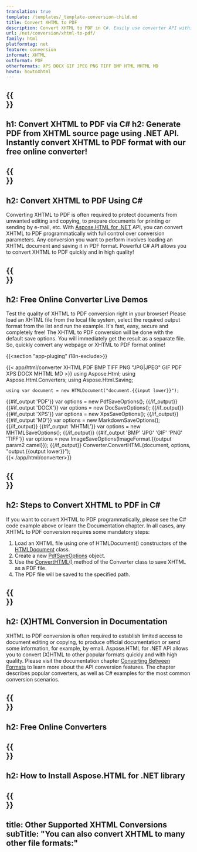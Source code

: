 ```yaml
---
translation: true
template: /templates/_template-conversion-child.md
title: Convert XHTML to PDF
description: Convert XHTML to PDF in C#. Easily use converter API within ASP.NET or any .NET application. Try online XHTML to PDF Converter for free!
url: /net/conversion/xhtml-to-pdf/
family: html
platformtag: net
feature: conversion
informat: XHTML
outformat: PDF
otherformats: XPS DOCX GIF JPEG PNG TIFF BMP HTML MHTML MD
howto: howtoXhtml
---
```


{{<section banner>}}
---
h1: Convert XHTML to PDF via C#
h2: Generate PDF from XHTML source page using .NET API. Instantly convert XHTML to PDF format with our free online converter!
---

{{<section overview>}}
---
h2: Convert XHTML to PDF Using C#
---

Converting XHTML to PDF is often required to protect documents from unwanted editing and copying, to prepare documents for printing or sending by e-mail, etc. With [Aspose.HTML for .NET](https://products.aspose.com/html/{{lang.url-fragment}}net/) API, you can convert XHTML to PDF programmatically with full control over conversion parameters. Any conversion you want to perform involves loading an XHTML document and saving it in PDF format. Powerful C# API allows you to convert XHTML to PDF quickly and in high quality!

{{<section demos>}}
---
h2: Free Online Converter Live Demos
---

Test the quality of XHTML to PDF conversion right in your browser! Please load an XHTML file from the local file system, select the required output format from the list and run the example. It's fast, easy, secure and completely free! The XHTML to PDF conversion will be done with the default save options. You will immediately get the result as a separate file. So, quickly convert any webpage or XHTML to PDF format online!

{{<section "app-pluging" i18n-exclude>}}

{{< app/html/converter XHTML PDF BMP TIFF PNG "JPG|JPEG" GIF PDF XPS DOCX MHTML MD >}}
using Aspose.Html;
using Aspose.Html.Converters;
using Aspose.Html.Saving;

    using var document = new HTMLDocument("document.{{input lower}}");
{{#if_output 'PDF'}}
    var options = new PdfSaveOptions();
{{/if_output}}
{{#if_output 'DOCX'}}
    var options = new DocSaveOptions();
{{/if_output}}
{{#if_output 'XPS'}}
    var options = new XpsSaveOptions();
{{/if_output}}
{{#if_output 'MD'}}
    var options = new MarkdownSaveOptions();
{{/if_output}}
{{#if_output 'MHTML'}}
    var options = new MHTMLSaveOptions();
{{/if_output}}
{{#if_output 'BMP' 'JPG' 'GIF' 'PNG' 'TIFF'}}
    var options = new ImageSaveOptions(ImageFormat.{{output param2 camel}});
{{/if_output}}
    Converter.ConvertHTML(document, options, "output.{{output lower}}");   
{{< /app/html/converter>}} 


{{<section steps>}}
---
h2: Steps to Convert XHTML to PDF in C#
---

If you want to convert XHTML to PDF programmatically, please see the C# code example above or learn the Documentation chapter. In all cases, any XHTML to PDF conversion requires some mandatory steps:

1.  Load an XHTML file using one of HTMLDocument() constructors of the [HTMLDocument](https://reference.aspose.com/html/net/aspose.html/htmldocument/) class.
1.  Create a new [PdfSaveOptions](https://reference.aspose.com/html/net/aspose.html.saving/pdfsaveoptions/) object. 
1.  Use the [ConvertHTML()](https://reference.aspose.com/html/net/aspose.html.converters/converter/converthtml/) method of the Converter class to save XHTML as a PDF file.
1.  The PDF file will be saved to the specified path.

{{<section documentation>}}
---
h2: (X)HTML Conversion in Documentation
---

XHTML to PDF conversion is often required to establish limited access to document editing or copying, to produce official documentation or send some information, for example, by email. Aspose.HTML for .NET API allows you to convert (X)HTML to other popular formats quickly and with high quality. Please visit the documentation chapter <a href="https://docs.aspose.com/html/net/converting-between-formats/" target="_blank">Converting Between Formats</a> to learn more about the API conversion features. The chapter describes popular converters, as well as C# examples for the most common conversion scenarios.

{{<section online-converters>}}
---
h2: Free Online Converters
---

{{<section get-started>}}
---
h2: How to Install Aspose.HTML for .NET library
---

{{<section other-conversions>}}
---
title: Other Supported XHTML Conversions
subTitle: "You can also convert XHTML to many other file formats:"
---